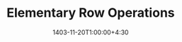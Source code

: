 ---
type: lecture
date: 1403-11-20T1:00:00+4:30
title: Elementary Row Operations
tldr: "Vector Operation, Matrix Multiplication, Elementary Row Operations, Elementary Matrices"
thumbnail: /static_files/presentations/lec1.jpg
links: 
    - url: /static_files/presentations/1-Elementary Row Operations.pdf
      name: slides  
hide_from_announcments: false
---